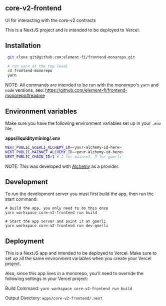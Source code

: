 ## core-v2-frontend

UI for interacting with the core-v2 contracts

This is a NextJS project and is intended to be deployed to Vercel.

## Installation

```bash
 git clone git@github.com:element-fi/frontend-monorepo.git

 # run yarn at the top level
 cd frontend-monorepo
 yarn
```

NOTE: All commands are intended to be run with the monorepo's `yarn` and `node`
versions, see: https://github.com/element-fi/frontend-monorepo#readme

## Environment variables

Make sure you have the following environment variables set up in your `.env` file.

**apps/liquiditymining/.env**

```bash
NEXT_PUBLIC_GOERLI_ALCHEMY_ID=<your-alchemy-id-here>
NEXT_PUBLIC_MAINNET_ALCHEMY_ID=<your-alchemy-id-here>
NEXT_PUBLIC_CHAIN_ID=1 # 1 for mainnet, 5 for goerli
```

NOTE: This was developed with [Alchemy](https://www.alchemy.com/) as a provider.

## Development

To run the development server you must first build the app, then run the start command:

```
# Build the app, you only need to do this once
yarn workspace core-v2-frontend run build

# Start the app server and point it at goerli
yarn workspace core-v2-frontend run dev-goerli
```

## Deployment

This is a NextJS app and intended to be deployed to Vercel. Make sure to set up
all the same environment variables when you create your Vercel project.

Also, since this app lives in a monorepo, you'll need to override the following
settings in your Vercel project:

Build Command: `yarn workspace core-v2-frontend run build`

Output Directory: `apps/core-v2-frontend/.next`
